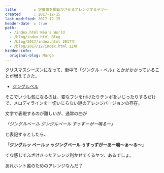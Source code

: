 ```yaml
---
title        : 定番曲を間延びさせるアレンジするヤツ～
created      : 2017-12-15
last-modified: 2017-12-15
header-date  : true
path:
  - /index.html Neo's World
  - /blog/index.html Blog
  - /blog/2017/index.html 2017年
  - /blog/2017/12/index.html 12月
hidden-info:
  original-blog: Murga
---
```


クリスマスシーズンになって、街中で「ジングル・ベル」とかがかかっていることが増えてきた。

- [ジングルベル](https://youtube.com/watch?v=g4QglsPlyCc)

そこでいつも気になるのは、変なフシを付けたりテンポをいじったりするだけで、メロディラインを一切いじらない謎のアレンジバージョンの存在。

文字で表現するのが難しいが、通常の曲が

*「ジングルベール ジングルベール すっずーがー鳴るー」*

と表記するとしたら、

**「ジングルッ ベールッ ッジングベール ぅすっずがーあー鳴～ぁ～る～」**

てな感じでふざけきったアレンジ利かせてくるヤツ、あるでしょ。

あれホント誰のためのアレンジなんだ？
